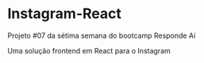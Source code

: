 # Instagram-React

Projeto #07 da sétima semana do bootcamp Responde Aí

Uma solução frontend em React para o Instagram

